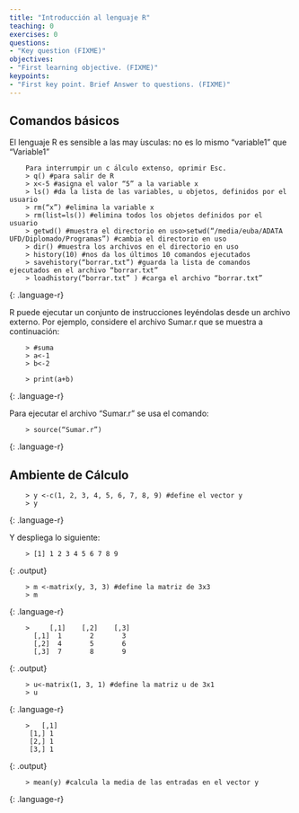 ```yaml
---
title: "Introducción al lenguaje R"
teaching: 0
exercises: 0
questions:
- "Key question (FIXME)"
objectives:
- "First learning objective. (FIXME)"
keypoints:
- "First key point. Brief Answer to questions. (FIXME)"
---
```



## Comandos básicos

El lenguaje R es sensible a las may ́usculas: no es lo mismo “variable1” que “Variable1”

~~~
    Para interrumpir un c ́alculo extenso, oprimir Esc.
    > q() #para salir de R
    > x<-5 #asigna el valor “5” a la variable x
    > ls() #da la lista de las variables, u objetos, definidos por el usuario
    > rm(“x”) #elimina la variable x
    > rm(list=ls()) #elimina todos los objetos definidos por el usuario
    > getwd() #muestra el directorio en uso>setwd(“/media/euba/ADATA UFD/Diplomado/Programas”) #cambia el directorio en uso
    > dir() #muestra los archivos en el directorio en uso
    > history(10) #nos da los últimos 10 comandos ejecutados
    > savehistory(“borrar.txt”) #guarda la lista de comandos ejecutados en el archivo “borrar.txt”
    > loadhistory(“borrar.txt” ) #carga el archivo “borrar.txt”
~~~
{: .language-r}

R puede ejecutar un conjunto de instrucciones leyéndolas desde un archivo externo. Por ejemplo, considere el archivo Sumar.r  que se muestra a continuación:

~~~
    > #suma
    > a<-1
    > b<-2
    
    > print(a+b)
~~~
{: .language-r}

Para ejecutar el archivo “Sumar.r” se usa el comando:

~~~
    > source(“Sumar.r”)
~~~
{: .language-r}

## Ambiente de Cálculo
~~~
    > y <-c(1, 2, 3, 4, 5, 6, 7, 8, 9) #define el vector y 
    > y 
~~~
{: .language-r}

Y despliega lo siguiente:

~~~
    > [1] 1 2 3 4 5 6 7 8 9
~~~
{: .output}

~~~
    > m <-matrix(y, 3, 3) #define la matriz de 3x3
    > m
~~~
{: .language-r}

~~~
    >     [,1]    [,2]    [,3]
      [,1]  1       2       3
      [,2]  4       5       6
      [,3]  7       8       9
~~~
{: .output}

~~~
    > u<-matrix(1, 3, 1) #define la matriz u de 3x1
    > u
~~~
{: .language-r}

~~~
    >   [,1]
     [1,] 1
     [2,] 1
     [3,] 1
~~~
{: .output}

~~~
    > mean(y) #calcula la media de las entradas en el vector y
~~~
{: .language-r}


